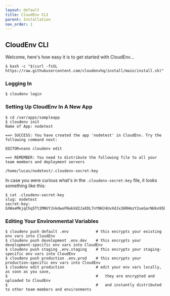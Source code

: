 ```yaml
---
layout: default
title: CloudEnv CLI
parent: Installation
nav_order: 1
---
```


## CloudEnv CLI

Welcome, here's how easy it is to get started with CloudEnv...

```console
$ bash -c "$(curl -fsSL https://raw.githubusercontent.com/cloudenvhq/install/main/install.sh)"
```

### Logging In

```console
$ cloudenv login
```

### Setting Up CloudEnv In A New App

```console
$ cd /var/apps/sampleapp
$ cloudenv init
Name of App: nodetest

==> SUCCESS: You have created the app 'nodetest' in CloudEnv. Try the following command next:

EDITOR=nano cloudenv edit

==> REMEMBER: You need to distribute the following file to all your team members and deployment servers

/home/lucas/nodetest/.cloudenv-secret-key
```

In case you were curious what's in the `.cloudenv-secret-key` file, it looks something like this:

```console
$ cat .cloudenv-secret-key
slug: nodetest
secret-key: GXWaeMkjqChq5Tt2MNVYJnkdwoFNakXd2JaXDL7nYNHJ4UvXdJx36RHmzY2ueGarNUkn95DaRkBKKcyNhX9pvcqY8NfwTu8Lfc97Rcc3DYbZaX5iRyqVVY2jZyrYPpKhiMf8bFTAxmHkVT7WvJ2owBb7JyAEHG3oYdFEusW8oPFuKcHb4uvrijo9DQehmQrUJ3fDPCx3zfAu2WALk3M9uiGj6JLVpce7aiCEfVghZhdKZyUycqyccNxbzx6a8SoM
```

### Editing Your Environmental Variables

```console
$ cloudenv push default .env            # this encrypts your existing env vars into CloudEnv
$ cloudenv push development .env.dev    # this encrypts your development-specific env vars into CloudEnv
$ cloudenv push staging .env.staging    # this encrypts your staging-specific env vars into CloudEnv
$ cloudenv push production .env.prod    # this encrypts your production-specific env vars into CloudEnv
$ cloudenv edit production              # edit your env vars locally, as soon as you save,
$                                       #   they are encrypted and uploaded to CloudEnv
$                                       #   and instantly distributed to other team members and environments
```

